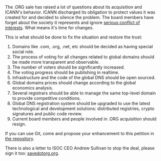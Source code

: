 The .ORG sale has raised a lot of questions about its acquisition and ICANN's behavior.
ICANN discharged its obligation to protect values it was created for and decided to silence the problem.
The board members have forget about the society it represents and ignore [serious conflict of interests](https://twitter.com/rumkin/status/1203857864168820736).
What means it's time for changes.

This is what should be done to fix the situation and restore the trust:

1. Domains like .com, .org, .net, etc should be decided as having special social role.
2. The process of voting for all changes related to global domains should be made more transparent and observable.
3. The number of voters should be significantly increased.
4. The voting progress should be publishing in realtime.
5. Infrastructure and the code of the global DNS should be open sourced.
6. Global domains prices should change according to the global economics analysis.
7. Several registrars should be able to manage the same top-level domain to provide competitive conditions.
8. Global DNS registration system should be upgraded to use the latest technological and development solutions: distributed registries, crypto signatures and public code review.
7. Current board members and people involved in .ORG acquisition should resign.

If you can use Git, come and propose your enhancement to this petition in [the repository](https://github.com/almighty-web/upgrade-icann).

There is also a letter to ISOC CEO Andrew Sullivan to stop the deal, please sign it too: [savedotorg.org](https://savedotorg.org).
